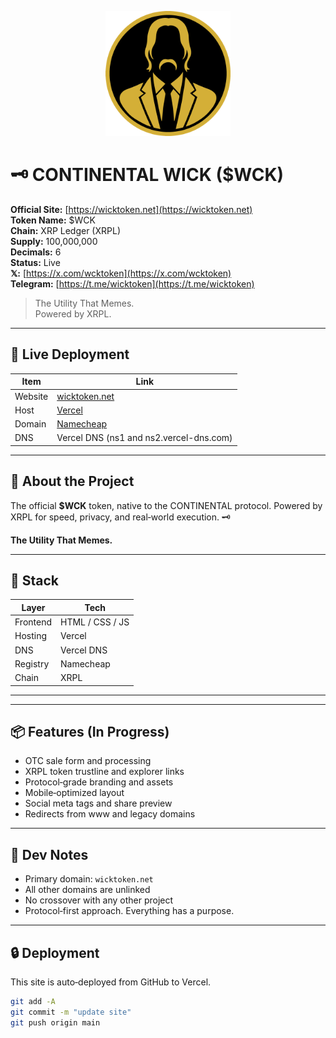 <p align="center">
  <img src="./assets/logo.png" alt="$WCK Logo" width="200">
</p>

# 🗝️ CONTINENTAL WICK ($WCK)

**Official Site:** [https://wicktoken.net](https://wicktoken.net)  
**Token Name:** $WCK  
**Chain:** XRP Ledger (XRPL)  
**Supply:** 100,000,000  
**Decimals:** 6  
**Status:** Live  
**𝕏:** [https://x.com/wcktoken](https://x.com/wcktoken)  
**Telegram:** [https://t.me/wicktoken](https://t.me/wicktoken)

> The Utility That Memes.  
> Powered by XRPL.

---

## 🔗 Live Deployment

| Item    | Link                                   |
|---------|----------------------------------------|
| Website | [wicktoken.net](https://wicktoken.net) |
| Host    | [Vercel](https://vercel.com)           |
| Domain  | [Namecheap](https://namecheap.com)     |
| DNS     | Vercel DNS (ns1 and ns2.vercel-dns.com)|

---

## 💼 About the Project

The official **$WCK** token, native to the CONTINENTAL protocol. Powered by XRPL for speed, privacy, and real‑world execution. 🗝️

**The Utility That Memes.**

---

## 🧱 Stack

| Layer    | Tech            |
|----------|-----------------|
| Frontend | HTML / CSS / JS |
| Hosting  | Vercel          |
| DNS      | Vercel DNS      |
| Registry | Namecheap       |
| Chain    | XRPL            |

---

---

## 📦 Features (In Progress)

- OTC sale form and processing  
- XRPL token trustline and explorer links  
- Protocol‑grade branding and assets  
- Mobile‑optimized layout  
- Social meta tags and share preview  
- Redirects from www and legacy domains

---

## 🧠 Dev Notes

- Primary domain: `wicktoken.net`  
- All other domains are unlinked  
- No crossover with any other project  
- Protocol‑first approach. Everything has a purpose.

---

## 🔒 Deployment

This site is auto‑deployed from GitHub to Vercel.

```bash
git add -A
git commit -m "update site"
git push origin main
